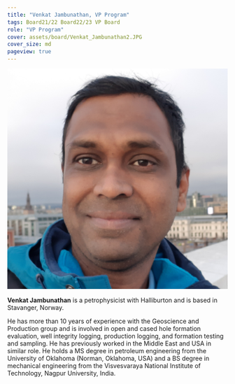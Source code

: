```yaml
---
title: "Venkat Jambunathan, VP Program"
tags: Board21/22 Board22/23 VP Board
role: "VP Program"
cover: assets/board/Venkat_Jambunathan2.JPG
cover_size: md
pageview: true
---
```

<img class="image image--md circle shadow center" src="/assets/board/Venkat_Jambunathan2.JPG"/>


**Venkat Jambunathan** is a petrophysicist with Halliburton and is based in Stavanger, Norway. 
<!--more-->
He has more than 10 years of experience with the Geoscience and Production group and is involved in open and cased hole formation evaluation, well integrity logging, production logging, and formation testing and sampling. He has previously worked in the Middle East and USA in similar role. He holds a MS degree in petroleum engineering from the University of Oklahoma (Norman, Oklahoma, USA) and a BS degree in mechanical engineering from the Visvesvaraya National Institute of Technology, Nagpur University, India.
